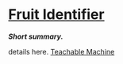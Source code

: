 # [**Fruit Identifier**](https://kevster7000.github.io/Fruit-Identifier/)

***Short summary.***

<!-- <img src="" width="100%"> light theme-->

<!-- <img src="" width="100%"> dark theme-->

details here.
[Teachable Machine](https://teachablemachine.withgoogle.com/)